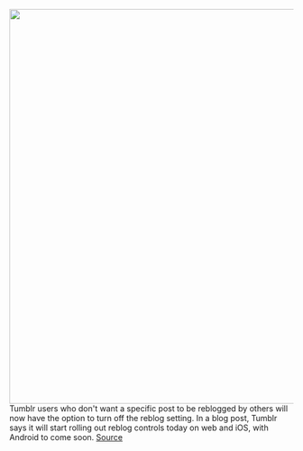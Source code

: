 <img src='https://cdn.vox-cdn.com/thumbor/P92-nfUg4oajnxaSJf_9XqRLh8s=/0x0:1280x759/1200x800/filters:focal(538x278:742x482)/cdn.vox-cdn.com/uploads/chorus_image/image/70936796/tumblr_7d6c6eec8c942c432f426556230a4dfb_ac63b721_1280.0.png' width='700px' /><br/>
Tumblr users who don't want a specific post to be reblogged by others will now have the option to turn off the reblog setting. In a blog post, Tumblr says it will start rolling out reblog controls today on web and iOS, with Android to come soon.
<a href='https://www.theverge.com/2022/6/2/23151990/tumblr-disable-reblog-controls-settings'> Source <a/>